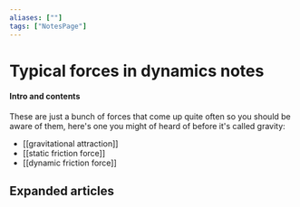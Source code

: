 ```yaml
---
aliases: [""]
tags: ["NotesPage"]
---
```


# Typical forces in dynamics notes

#### Intro and contents
These are just a bunch of forces that come up quite often so you should be aware of them, here's one you might of heard of before it's called gravity:
- [[gravitational attraction]]
- [[static friction force]]
- [[dynamic friction force]]

## Expanded articles

